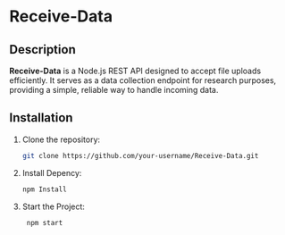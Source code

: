 # Receive-Data

## Description

**Receive-Data** is a Node.js REST API designed to accept file uploads efficiently. It serves as a data collection endpoint for research purposes, providing a simple, reliable way to handle incoming data.

## Installation

1. Clone the repository:
   ```bash
   git clone https://github.com/your-username/Receive-Data.git

2. Install Depency:
   ```bash
   npm Install

3. Start the Project:
   ```bash
    npm start